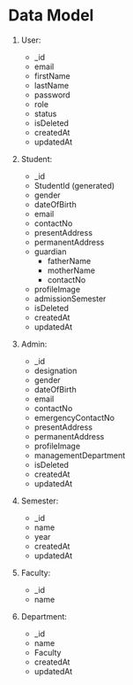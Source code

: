 # Data Model

1. User:

   - \_id
   - email
   - firstName
   - lastName
   - password
   - role
   - status
   - isDeleted
   - createdAt
   - updatedAt

2. Student:

   - \_id
   - StudentId (generated)
   - gender
   - dateOfBirth
   - email
   - contactNo
   - presentAddress
   - permanentAddress
   - guardian
     - fatherName
     - motherName
     - contactNo
   - profileImage
   - admissionSemester
   - isDeleted
   - createdAt
   - updatedAt

3. Admin:

   - \_id
   - designation
   - gender
   - dateOfBirth
   - email
   - contactNo
   - emergencyContactNo
   - presentAddress
   - permanentAddress
   - profileImage
   - managementDepartment
   - isDeleted
   - createdAt
   - updatedAt

4. Semester:

   - \_id
   - name
   - year
   - createdAt
   - updatedAt

5. Faculty:
   - \_id
   - name
6. Department:
   - \_id
   - name
   - Faculty
   - createdAt
   - updatedAt
